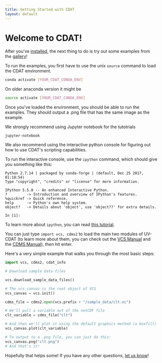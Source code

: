 ```yaml
---
title: Getting Started with CDAT
layout: default
---
```


# Welcome to CDAT!

After you've [installed](https://github.com/CDAT/cdat/wiki/install), the next thing to do is try out some examples from the [gallery](http://cdat.llnl.gov/gallery.html)!

To run the examples, you first have to use the unix `source` command to load the CDAT environment.

~~~bash
conda activate [YOUR_CDAT_CONDA_ENV]
~~~

On older anaconda version it might be

~~~bash
source activate [YOUR_CDAT_CONDA_ENV]
~~~

Once you've loaded the environment, you should be able to run the examples. They should output a .png file that has the same image as the example.

We strongly recommend using Jupyter notebook for the tutotrials

~~~
jupyter-notebook
~~~


We also recommend using the interactive python console for figuring out how to use CDAT's scripting capabilities.

To run the interactive console, use the `ipython` command, which should give you something like this:

~~~
Python 2.7.14 | packaged by conda-forge | (default, Dec 25 2017, 01:18:54) 
Type "copyright", "credits" or "license" for more information.

IPython 5.5.0 -- An enhanced Interactive Python.
?         -> Introduction and overview of IPython's features.
%quickref -> Quick reference.
help      -> Python's own help system.
object?   -> Details about 'object', use 'object??' for extra details.

In [1]: 
~~~

To learn more about `ipython`, you can read [this tutorial](http://ipython.org/ipython-doc/2/interactive/tutorial.html).


You can just type `import vcs, cdms2` to load the main two modules of UV-CDAT (to learn more about them, you can check out the [VCS Manual](http://uvcdat.llnl.gov/documentation/vcs/vcs.html) and the [CDMS Manual](http://uvcdat.llnl.gov/documentation/cdms/cdms.html)), then hit enter.

Here's a very simple example that walks you through the most basic steps:

~~~python
import vcs, cdms2, cdat_info

# Download sample data files

vcs.download_sample_data_files()

# The vcs_canvas is the root object of VCS
vcs_canvas = vcs.init()

cdms_file = cdms2.open(vcs.prefix + "/sample_data/clt.nc")

# We'll pull a variable out of the netCDF file
clt_variable = cdms_file("clt")

# And then we'll plot it using the default graphics method (a boxfill) and the default template.
vcs_canvas.plot(clt_variable)

# To output to a .png file, you can just do this:
vcs_canvas.png("clt.png")
# And that's it!
~~~

Hopefully that helps some! If you have any other questions, [let us know](http://cdat.llnl.gov/contact.html)!
